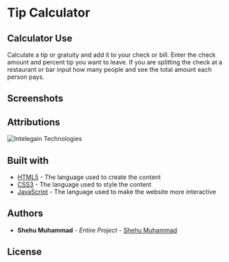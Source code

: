 # Tip Calculator

## Calculator Use
Calculate a tip or gratuity and add it to your check or bill. Enter the 
check amount and percent tip you want to leave. If you are splitting the 
check at a restaurant or bar input how many people and see the total 
amount each person pays. 

## Screenshots

## Attributions
![Intelegain Technologies](https://www.intelegain.com/app-ideas-for-startups-to-launch-in-2022/)

## Built with
* [HTML5](https://webplatform.github.io/docs/html/html5/) - The language used to create the content
* [CSS3](https://devdocs.io/css/) - The language used to style the content
* [JavaScript](https://devdocs.io/javascript/) - The language used to make the website more interactive
## Authors
* **Shehu Muhammad** - *Entire Project* - [Shehu Muhammad](https://github.com/Shehu-Muhammad/)
## License


